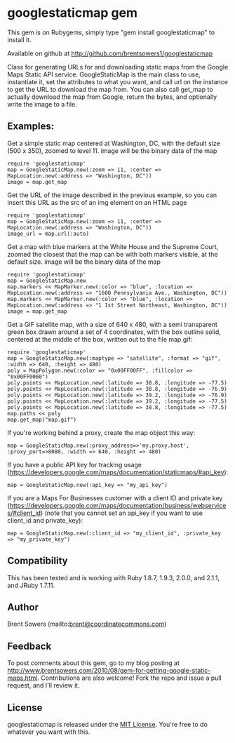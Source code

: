 # googlestaticmap gem

This gem is on Rubygems, simply type "gem install googlestaticmap" to install it.

Available on github at http://github.com/brentsowers1/googlestaticmap

Class for generating URLs for and downloading static maps from the Google Maps
Static API service.  GoogleStaticMap is the main class to use, instantiate it,
set the attributes to what you want, and call url on the instance to get the
URL to download the map from.  You can also call get_map to actually
download the map from Google, return the bytes, and optionally write the
image to a file.

## Examples:

Get a simple static map centered at Washington, DC, with the default size
(500 x 350), zoomed to level 11.  image will be the binary data of the map

    require 'googlestaticmap'
    map = GoogleStaticMap.new(:zoom => 11, :center => MapLocation.new(:address => "Washington, DC"))
    image = map.get_map

Get the URL of the image described in the previous example, so you can insert
this URL as the src of an img element on an HTML page

    require 'googlestaticmap'
    map = GoogleStaticMap.new(:zoom => 11, :center => MapLocation.new(:address => "Washington, DC"))
    image_url = map.url(:auto)

Get a map with blue markers at the White House and the Supreme Court, zoomed
the closest that the map can be with both markers visible, at the default
size.  image will be the binary data of the map

    require 'googlestaticmap'
    map = GoogleStaticMap.new
    map.markers << MapMarker.new(:color => "blue", :location => MapLocation.new(:address => "1600 Pennsylvania Ave., Washington, DC"))
    map.markers << MapMarker.new(:color => "blue", :location => MapLocation.new(:address => "1 1st Street Northeast, Washington, DC"))
    image = map.get_map

Get a GIF satellite map, with a size of 640 x 480, with a
semi transparent green box drawn around a set of 4 coordinates, with the box
outline solid, centered at the middle of the box, written out to the file
map.gif:

    require 'googlestaticmap'
    map = GoogleStaticMap.new(:maptype => "satellite", :format => "gif", :width => 640, :height => 480)
    poly = MapPolygon.new(:color => "0x00FF00FF", :fillcolor => "0x00FF0060")
    poly.points << MapLocation.new(:latitude => 38.8, :longitude => -77.5)
    poly.points << MapLocation.new(:latitude => 38.8, :longitude => -76.9)
    poly.points << MapLocation.new(:latitude => 39.2, :longitude => -76.9)
    poly.points << MapLocation.new(:latitude => 39.2, :longitude => -77.5)
    poly.points << MapLocation.new(:latitude => 38.8, :longitude => -77.5)
    map.paths << poly
    map.get_map("map.gif")

If you're working behind a proxy, create the map object this way:

    map = GoogleStaticMap.new(:proxy_address=>'my.proxy.host', :proxy_port=>8080, :width => 640, :height => 480)

If you have a public API key for tracking usage (https://developers.google.com/maps/documentation/staticmaps/#api_key):

    map = GoogleStaticMap.new(:api_key => "my_api_key")

If you are a Maps For Businesses customer with a client ID and private key (https://developers.google.com/maps/documentation/business/webservices/#client_id)
(note that you cannot set an api_key if you want to use client_id and private_key):

    map = GoogleStaticMap.new(:client_id => "my_client_id", :private_key => "my_private_key")

## Compatibility

This has been tested and is working with Ruby 1.8.7, 1.9.3, 2.0.0, and 2.1.1, and JRuby 1.7.11.

## Author

Brent Sowers (mailto:brent@coordinatecommons.com)

## Feedback

To post comments about this gem, go to my blog posting at http://www.brentsowers.com/2010/08/gem-for-getting-google-static-maps.html. Contributions are also welcome! Fork the repo and issue a pull request, and I'll review it.

## License

googlestaticmap is released under the [MIT License](http://www.opensource.org/licenses/MIT). You're free to do whatever you want with this.


